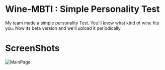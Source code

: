 # Wine-MBTI : Simple Personality Test
My team made a simple personality Test. You'll know what kind of wine fits you. Now its beta version and we'll upload it periodically.

# ScreenShots
![MainPage](Screenshots/Mainpage.png)
